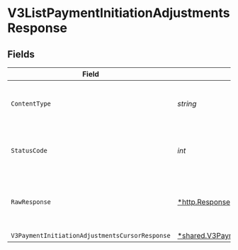 # V3ListPaymentInitiationAdjustmentsResponse


## Fields

| Field                                                                                                                              | Type                                                                                                                               | Required                                                                                                                           | Description                                                                                                                        |
| ---------------------------------------------------------------------------------------------------------------------------------- | ---------------------------------------------------------------------------------------------------------------------------------- | ---------------------------------------------------------------------------------------------------------------------------------- | ---------------------------------------------------------------------------------------------------------------------------------- |
| `ContentType`                                                                                                                      | *string*                                                                                                                           | :heavy_check_mark:                                                                                                                 | HTTP response content type for this operation                                                                                      |
| `StatusCode`                                                                                                                       | *int*                                                                                                                              | :heavy_check_mark:                                                                                                                 | HTTP response status code for this operation                                                                                       |
| `RawResponse`                                                                                                                      | [*http.Response](https://pkg.go.dev/net/http#Response)                                                                             | :heavy_check_mark:                                                                                                                 | Raw HTTP response; suitable for custom response parsing                                                                            |
| `V3PaymentInitiationAdjustmentsCursorResponse`                                                                                     | [*shared.V3PaymentInitiationAdjustmentsCursorResponse](../../../pkg/models/shared/v3paymentinitiationadjustmentscursorresponse.md) | :heavy_minus_sign:                                                                                                                 | OK                                                                                                                                 |